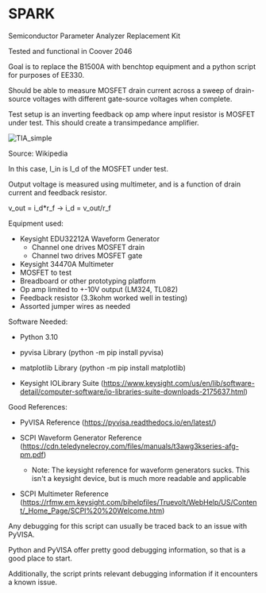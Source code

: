 # SPARK
Semiconductor Parameter Analyzer Replacement Kit

Tested and functional in Coover 2046

Goal is to replace the B1500A with benchtop equipment and a python script for purposes of EE330.

Should be able to measure MOSFET drain current across a sweep of drain-source
voltages with different gate-source voltages when complete.

Test setup is an inverting feedback op amp where input resistor is MOSFET under test. This should create a transimpedance amplifier.

![TIA_simple](https://user-images.githubusercontent.com/43865671/163257864-dc657ff9-3cc3-4a45-93ec-551beeb1d63d.svg)

Source: Wikipedia

In this case, I_in is I_d of the MOSFET under test.

Output voltage is measured using multimeter, and is a function of drain current and feedback resistor.

v_out = i_d\*r_f -> i_d = v_out/r_f

Equipment used:
- Keysight EDU32212A Waveform Generator
    - Channel one drives MOSFET drain
    - Channel two drives MOSFET gate
- Keysight 34470A Multimeter
- MOSFET to test
- Breadboard or other prototyping platform
- Op amp limited to +-10V output (LM324, TL082)
- Feedback resistor (3.3kohm worked well in testing)
- Assorted jumper wires as needed
                
Software Needed:
- Python 3.10

- pyvisa Library (python -m pip install pyvisa)

- matplotlib Library (python -m pip install matplotlib)

- Keysight IOLibrary Suite (https://www.keysight.com/us/en/lib/software-detail/computer-software/io-libraries-suite-downloads-2175637.html)
                 
Good References:
- PyVISA Reference (https://pyvisa.readthedocs.io/en/latest/)

- SCPI Waveform Generator Reference (https://cdn.teledynelecroy.com/files/manuals/t3awg3kseries-afg-pm.pdf)

    - Note: The keysight reference for waveform generators sucks. This isn't a keysight device, but is much more readable and applicable

- SCPI Multimeter Reference (https://rfmw.em.keysight.com/bihelpfiles/Truevolt/WebHelp/US/Content/_Home_Page/SCPI%20%20Welcome.htm)

Any debugging for this script can usually be traced back to an issue with PyVISA. 

Python and PyVISA offer pretty good debugging information, so that is a good place to start. 

Additionally, the script prints relevant debugging information if it encounters a known issue. 
